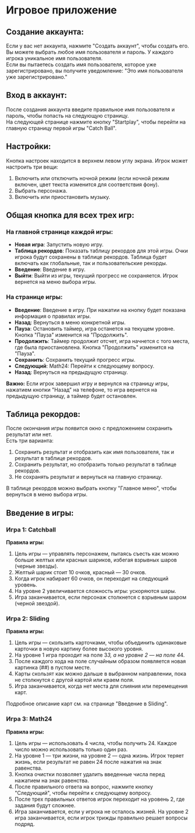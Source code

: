 # Игровое приложение

## Создание аккаунта:
Если у вас нет аккаунта, нажмите "Создать аккаунт", чтобы создать его.  
Вы можете выбрать любое имя пользователя и пароль. У каждого игрока уникальное имя пользователя.  
Если вы пытаетесь создать имя пользователя, которое уже зарегистрировано, вы получите уведомление: "Это имя пользователя уже зарегистрировано."

## Вход в аккаунт:
После создания аккаунта введите правильное имя пользователя и пароль, чтобы попасть на следующую страницу.  
На следующей странице нажмите кнопку "Startplay", чтобы перейти на главную страницу первой игры "Catch Ball".

## Настройки:
Кнопка настроек находится в верхнем левом углу экрана. Игрок может настроить три вещи:
1. Включить или отключить ночной режим (если ночной режим включен, цвет текста изменится для соответствия фону).
2. Выбрать персонажа.
3. Включить или приостановить музыку.

## Общая кнопка для всех трех игр:

### На главной странице каждой игры:
- **Новая игра**: Запустить новую игру.
- **Таблица рекордов**: Показать таблицу рекордов для этой игры. Очки игрока будут сохранены в таблице рекордов. Таблица будет включать как глобальные, так и пользовательские рекорды.
- **Введение**: Введение в игру.
- **Выйти**: Выйти из игры, текущий прогресс не сохраняется. Игрок вернется на меню выбора игры.

### На странице игры:
- **Введение**: Введение в игру. При нажатии на кнопку будет показана информация о правилах игры.
- **Назад**: Вернуться в меню конкретной игры.
- **Пауза**: Остановить таймер, игра останется на текущем уровне. Кнопка "Пауза" изменится на "Продолжить".
- **Продолжить**: Таймер продолжит отсчет, игра начнется с того места, где была приостановлена. Кнопка "Продолжить" изменится на "Пауза".
- **Сохранить**: Сохранить текущий прогресс игры.
- **Следующий**: Math24: Перейти к следующему вопросу.
- **Назад**: Вернуться на предыдущую страницу.

**Важно:** Если игрок завершил игру и вернулся на страницу игры, нажатием кнопки "Назад" на телефоне, то игра вернется на предыдущую страницу, а таймер будет остановлен.

## Таблица рекордов:
После окончания игры появится окно с предложением сохранить результат или нет.  
Есть три варианта:
1. Сохранить результат и отобразить как имя пользователя, так и результат в таблице рекордов.
2. Сохранить результат, но отобразить только результат в таблице рекордов.
3. Не сохранять результат и вернуться на главную страницу.

В таблице рекордов можно выбрать кнопку "Главное меню", чтобы вернуться в меню выбора игры.

## Введение в игры:

### Игра 1: Catchball
**Правила игры:**
1. Цель игры — управлять персонажем, пытаясь съесть как можно больше желтых или красных шариков, избегая взрывных шаров (черные звезды).
2. Желтый шарик стоит 10 очков, красный — 30 очков.
3. Когда игрок набирает 60 очков, он переходит на следующий уровень.
4. На уровне 2 увеличивается сложность игры: ускоряются шары.
5. Игра заканчивается, если персонаж столкнется с взрывным шаром (черной звездой).

### Игра 2: Sliding
**Правила игры:**
1. Цель игры — скользить карточками, чтобы объединить одинаковые карточки в новую картину более высокого уровня.
2. На уровне 1 игра проходит на поле 3*3, а на уровне 2 — на поле 4*4.
3. После каждого хода на поле случайным образом появляется новая картинка (##) в пустом месте.
4. Карты скользят как можно дальше в выбранном направлении, пока не столкнутся с другой картой или краем поля.
5. Игра заканчивается, когда нет места для слияния или перемещения карт.

Подробное описание карт см. на странице "Введение в Sliding".

### Игра 3: Math24
**Правила игры:**
1. Цель игры — использовать 4 числа, чтобы получить 24. Каждое число можно использовать только один раз.
2. На уровне 1 — три жизни, на уровне 2 — одна жизнь. Игрок теряет жизнь, если результат не равен 24 после нажатия на знак равенства.
3. Кнопка очистки позволяет удалить введенные числа перед нажатием на знак равенства.
4. После правильного ответа на вопрос, нажмите кнопку "Следующий", чтобы перейти к следующему вопросу.
5. После трех правильных ответов игрок переходит на уровень 2, где задания будут сложнее.
6. Игра заканчивается, если у игрока не осталось жизней. На уровне 2 игра заканчивается, если игрок трижды правильно решает вопросы подряд.
